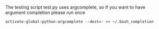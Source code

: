 The testing script test.py uses argcomplete, so if you want to have argument completion please run once

    activate-global-python-argcomplete --dest=- >> ~/.bash_completion